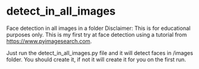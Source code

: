 # detect_in_all_images
Face detection in all images in a folder
Disclaimer: This is for educational purposes only. This is my first try at face detection using a tutorial from https://www.pyimagesearch.com.

Just run the detect_in_all_images.py file and it will detect faces in /images folder. You should create it, if not it will create it for you on the first run.


